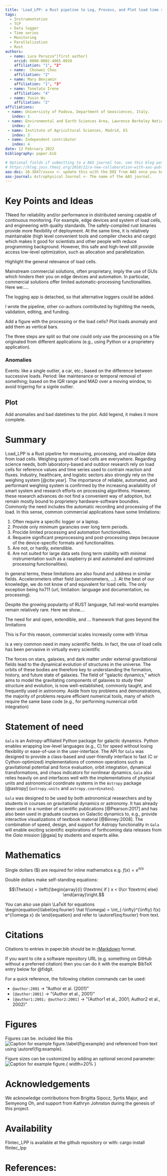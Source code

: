 ```yaml
---
title: 'Load_LPP: a Rust pipeline to Log, Process, and Plot load time series'
tags:
  - Instrumentation
  - TCP
  - Data logger
  - Time series
  - Monitoring
  - Parallelization
  - Rust
authors:
  - name: Luca Peruzzo^[first author]
    orcid: 0000-0002-4065-8910
    affiliation: "1", "2"
  - name:  Chunwei Chou
    affiliation: "2"
  - name: Mary Benjamin
    affiliation: "1", "3"
  - name: Tonelato Irene
    affiliation: "4"
  - name: Yuxin Wu
    affiliation: "2"
affiliations:
 - name: Universisty of Padova, Department of Geosciences, Italy.
   index: 1
 - name: Environmental and Earth Sciences Area, Lawrence Berkeley National Laboratory, California, USA.
   index: 2
 - name: Institute of Agricultural Sciences, Madrid, ES
   index: 3
 - name: Independent contributor
   index: 4
date: 12 February 2022
bibliography: paper.bib

# Optional fields if submitting to a AAS journal too, see this blog post:
# https://blog.joss.theoj.org/2018/12/a-new-collaboration-with-aas-publishing
aas-doi: 10.3847/xxxxx <- update this with the DOI from AAS once you know it.
aas-journal: Astrophysical Journal <- The name of the AAS journal.
---
```


# Key Points and Ideas
TNeed for reliability and/or performance in distributed sensing capable of continuous monitoring.
For example, edge devices and system of load cells, and engineering with quality standards.
The safely-compiled rust binaries provide more flexibility of deployment.
At the same time, it is relatively maintainable (high level convenient tools and compiler checks and cargo)
which makes it good for scientists and other people with reduce programming background.
However, this safe and high-level still provide access low-level optimization, such as allocation and parallelization.

Highlight the general relevance of load cells.

Mainstream commercial solutions, often proprietary, imply the use of GUIs which hinders their you on edge devices and automation.
In particular, commercial solutions offer limited automatic-processing functionalities.
Here we:....

The logging app is detached, so that alternative loggers could be added.

I wrote the pipeline, other co-authors contributed by highliting the needs, validation, editing, and funding.

Add a figure with the processing or the load cells?
Plot loads anomaly and add them as vertical bars.

The three steps are split so that one could only use the processing on a file originated from different applications (e.g., using Python or a proprietery application).

### Anomalies
Events: like a single outlier, a car, etc.; based on the difference between successive loads.
Period: like maintenance or temporal removal of something; based on the IQR range and MAD over a moving window, to avoid trigering for a signle outlier.

## Plot
Add anomalies and bad datetimes to the plot.
Add legend, it makes it more complete.


# Summary
Load_LPP is a Rust pipeline for measuring, processing, and visualize data from load cells.
Weighing system of load cells are everywhere.
Regarding science needs, both laboratory-based and outdoor research rely on load cells for reference values and time series used to contrain reaction and fluxes.
Industry, healthcare, and logistic sectors also strongly rely on the weighing system [@cite:year].
The importance of reliable, automated, and performant weighing system is confirmed by the increasing availability of smart system and research efforts on processing algorithms.
However, these research advances do not find a convenient way of adoption, but remain mostly bound to proprietery hardware-software boundles.
Commonly the need includes the automatic recording and processing of the load.
In this sense, common commercial applications have some limitations:
1. Often require a specific logger or a laptop.
2. Provide only minimum garancies over long term periods.
3. Procide limited processing and automation functionalities.
4. Requeire significant preprocessing and post-processing steps because of the device-specific formats and functionalities.
5. Are not, or hardly, extendible.
6. Are not suited for large data sets (long term stability with minimal instrumentation such as a raspberry pi and automated and optimized processing functionalities).

In general terms, these limitations are also found and address in similar fields.
Accelerometers 
other field (accelerometers, ...).
At the best of our knowledge, we do not know of and equvalent for load cells.
The only exception being hx711 (url, limitation: language and documentation, no processing).

Despite the growing popularity of RUST language, full real-world examples remain relatively rare.
Here we show....

The need for and open, extendible, and ... framework that goes beyond the limitations 



This is For this reason, commercial scales increasily come with 
Virtua




is a very common need in many scientific fields.
In fact, the use of load cells has been pervasive in virtually every scientific 



The forces on stars, galaxies, and dark matter under external gravitational
fields lead to the dynamical evolution of structures in the universe. The orbits
of these bodies are therefore key to understanding the formation, history, and
future state of galaxies. The field of "galactic dynamics," which aims to model
the gravitating components of galaxies to study their structure and evolution,
is now well-established, commonly taught, and frequently used in astronomy.
Aside from toy problems and demonstrations, the majority of problems require
efficient numerical tools, many of which require the same base code (e.g., for
performing numerical orbit integration)

# Statement of need



`Gala` is an Astropy-affiliated Python package for galactic dynamics. Python
enables wrapping low-level languages (e.g., C) for speed without losing
flexibility or ease-of-use in the user-interface. The API for `Gala` was
designed to provide a class-based and user-friendly interface to fast (C or
Cython-optimized) implementations of common operations such as gravitational
potential and force evaluation, orbit integration, dynamical transformations,
and chaos indicators for nonlinear dynamics. `Gala` also relies heavily on and
interfaces well with the implementations of physical units and astronomical
coordinate systems in the `Astropy` package [@astropy] (`astropy.units` and
`astropy.coordinates`).

`Gala` was designed to be used by both astronomical researchers and by
students in courses on gravitational dynamics or astronomy. It has already been
used in a number of scientific publications [@Pearson:2017] and has also been
used in graduate courses on Galactic dynamics to, e.g., provide interactive
visualizations of textbook material [@Binney:2008]. The combination of speed,
design, and support for Astropy functionality in `Gala` will enable exciting
scientific explorations of forthcoming data releases from the *Gaia* mission
[@gaia] by students and experts alike.

# Mathematics

Single dollars ($) are required for inline mathematics e.g. $f(x) = e^{\pi/x}$

Double dollars make self-standing equations:

$$\Theta(x) = \left\{\begin{array}{l}
0\textrm{ if } x < 0\cr
1\textrm{ else}
\end{array}\right.$$

You can also use plain \LaTeX for equations
\begin{equation}\label{eq:fourier}
\hat f(\omega) = \int_{-\infty}^{\infty} f(x) e^{i\omega x} dx
\end{equation}
and refer to \autoref{eq:fourier} from text.

# Citations

Citations to entries in paper.bib should be in
[rMarkdown](http://rmarkdown.rstudio.com/authoring_bibliographies_and_citations.html)
format.

If you want to cite a software repository URL (e.g. something on GitHub without a preferred
citation) then you can do it with the example BibTeX entry below for @fidgit.

For a quick reference, the following citation commands can be used:
- `@author:2001`  ->  "Author et al. (2001)"
- `[@author:2001]` -> "(Author et al., 2001)"
- `[@author1:2001; @author2:2001]` -> "(Author1 et al., 2001; Author2 et al., 2002)"

# Figures

Figures can be. included like this
![Caption for example figure.\label{fig:example}](figure.png)
and referenced from text using \autoref{fig:example}.

Figure sizes can be customized by adding an optional second parameter:
![Caption for example figure.](figure.png){ width=20% }

# Acknowledgements

We acknowledge contributions from Brigitta Sipocz, Syrtis Major, and Semyeong
Oh, and support from Kathryn Johnston during the genesis of this project.

# Availability
Flintec_LPP is available at the github repository or with: cargo install flintec_lpp

# References:
